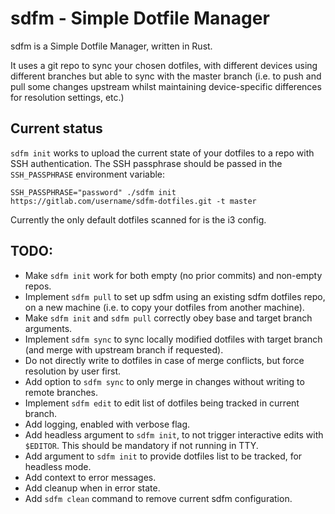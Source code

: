 # sdfm - Simple Dotfile Manager
sdfm is a Simple Dotfile Manager, written in Rust.

It uses a git repo to sync your chosen dotfiles, with different devices using different branches but able to sync with the master branch (i.e. to push and pull some changes upstream whilst maintaining device-specific differences for resolution settings, etc.)


## Current status

`sdfm init` works to upload the current state of your dotfiles to a repo with SSH authentication. The SSH passphrase should be passed in the `SSH_PASSPHRASE` environment variable:

```
SSH_PASSPHRASE="password" ./sdfm init https://gitlab.com/username/sdfm-dotfiles.git -t master
```

Currently the only default dotfiles scanned for is the i3 config.

## TODO:

* Make `sdfm init` work for both empty (no prior commits) and non-empty repos.
* Implement `sdfm pull` to set up sdfm using an existing sdfm dotfiles repo, on a new machine (i.e. to copy your dotfiles from another machine).
* Make `sdfm init` and `sdfm pull` correctly obey base and target branch arguments.
* Implement `sdfm sync` to sync locally modified dotfiles with target branch (and merge with upstream branch if requested).
* Do not directly write to dotfiles in case of merge conflicts, but force resolution by user first.
* Add option to `sdfm sync` to only merge in changes without writing to remote branches.
* Implement `sdfm edit` to edit list of dotfiles being tracked in current branch.
* Add logging, enabled with verbose flag.
* Add headless argument to `sdfm init`, to not trigger interactive edits with `$EDITOR`. This should be mandatory if not running in TTY.
* Add argument to `sdfm init` to provide dotfiles list to be tracked, for headless mode.
* Add context to error messages.
* Add cleanup when in error state.
* Add `sdfm clean` command to remove current sdfm configuration.


